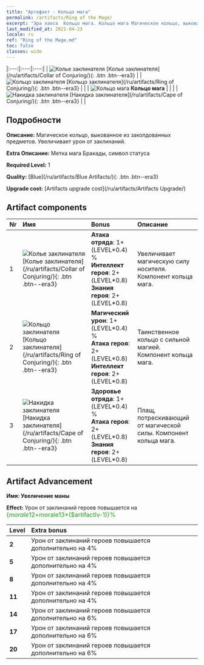 ```yaml
---
title: "Артефакт - Кольцо мага"
permalink: /artifacts/Ring of the Mage/
excerpt: "Эра хаоса  Кольцо мага. Кольцо мага Магическое кольцо, выкованное из заколдованных предметов. Увеличивает урон от заклинаний."
last_modified_at: 2021-04-23
locale: ru
ref: "Ring of the Mage.md"
toc: false
classes: wide
---
```


  |:---:|:---:|:---:| 
  | ![Колье заклинателя](/images/t/artifact_40221.png) [Колье заклинателя](/ru/artifacts/Collar of Conjuring/){: .btn .btn--era3} |   | ![Кольцо заклинателя](/images/t/artifact_40222.png) [Кольцо заклинателя](/ru/artifacts/Ring of Conjuring/){: .btn .btn--era3} | 
  |   | ![Кольцо мага](/images/t/icon_artifact_22.png) **Кольцо мага** |  | 
  |   | ![Накидка заклинателя](/images/t/artifact_40223.png) [Накидка заклинателя](/ru/artifacts/Cape of Conjuring/){: .btn .btn--era3} |   | 


## Подробности

 **Описание:** Магическое кольцо, выкованное из заколдованных предметов. Увеличивает урон от заклинаний.

 **Extra Описание:** Метка мага Бракады, символ статуса

 **Required Level:** 1

 **Quality:** [Blue](/ru/artifacts/Blue Artifacts/){: .btn .btn--era3}

 **Upgrade cost:** [Artifacts upgrade cost](/ru/artifacts/Artifacts Upgrade/)



## Artifact components

  | Nr |    Имя    |   Bonus | Описание | 
  |:---|:-----------|:--------|:------------| 
  | 1 | ![Колье заклинателя](/images/t/artifact_40221.png) [Колье заклинателя](/ru/artifacts/Collar of Conjuring/){: .btn .btn--era3} | **Атака отряда**: 1+(LEVEL\*0.4) %<br/>**Интеллект героя**: 2+(LEVEL\*0.8)<br/>**Знания героя**: 2+(LEVEL\*0.8) | Увеличивает магическую силу носителя. Компонент кольца мага. | 
  | 2 | ![Кольцо заклинателя](/images/t/artifact_40222.png) [Кольцо заклинателя](/ru/artifacts/Ring of Conjuring/){: .btn .btn--era3} | **Магический урон**: 1+(LEVEL\*0.4) %<br/>**Атака героя**: 2+(LEVEL\*0.8)<br/>**Интеллект героя**: 2+(LEVEL\*0.8) | Таинственное кольцо с сильной магией. Компонент кольца мага. | 
  | 3 | ![Накидка заклинателя](/images/t/artifact_40223.png) [Накидка заклинателя](/ru/artifacts/Cape of Conjuring/){: .btn .btn--era3} | **Здоровье отряда**: 1+(LEVEL\*0.4) %<br/>**Атака героя**: 2+(LEVEL\*0.8)<br/>**Знания героя**: 2+(LEVEL\*0.8) | Плащ, потрескивающий от магической силы. Компонент кольца мага. | 


## Artifact Advancement

 **Имя: Увеличение маны**

 **Effect:** Урон от заклинаний героев повышается на <span style="color: #1ca216;font-size:16px">{$morale12+$morale13*($artifactlv-1)}%</span>

  |  Level  |    Extra bonus  | 
  |:--------|:----------------| 
  | **2** | Урон от заклинаний героев повышается дополнительно на 4% | 
  | **5** | Урон от заклинаний героев повышается дополнительно на 4% | 
  | **8** | Урон от заклинаний героев повышается дополнительно на 4% | 
  | **11** | Урон от заклинаний героев повышается дополнительно на 4% | 
  | **14** | Урон от заклинаний героев повышается дополнительно на 6% | 
  | **17** | Урон от заклинаний героев повышается дополнительно на 6% | 
  | **20** | Урон от заклинаний героев повышается дополнительно на 6% | 
